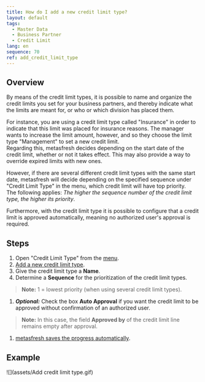 ```yaml
---
title: How do I add a new credit limit type?
layout: default
tags:
  - Master Data
  - Business Partner
  - Credit Limit
lang: en
sequence: 70
ref: add_credit_limit_type
---
```


## Overview
By means of the credit limit types, it is possible to name and organize the credit limits you set for your business partners, and thereby indicate what the limits are meant for, or who or which division has placed them.

For instance, you are using a credit limit type called "Insurance" in order to indicate that this limit was placed for insurance reasons. The manager wants to increase the limit amount, however, and so they choose the limit type "Management" to set a new credit limit. <br> Regarding this, metasfresh decides depending on the start date of the credit limit, whether or not it takes effect. This may also provide a way to override expired limits with new ones.

However, if there are several different credit limit types with the same start date, metasfresh will decide depending on the specified sequence under "Credit Limit Type" in the menu, which credit limit will have top priority. <br> The following applies: *The higher the sequence number of the credit limit type, the higher its priority*.

Furthermore, with the credit limit type it is possible to configure that a credit limit is approved automatically, meaning no authorized user's approval is required.

## Steps
1. Open "Credit Limit Type" from the [menu](Menu).
1. [Add a new credit limit type](New_Record_Window).
1. Give the credit limit type a **Name**.
1. Determine a **Sequence** for the prioritization of the credit limit types.
 >**Note:** 1 = lowest priority (when using several credit limit types).

1. ***Optional:*** Check the box **Auto Approval** if you want the credit limit to be approved without confirmation of an authorized user.
 >**Note:** In this case, the field **Approved by** of the credit limit line remains empty after approval.

1. [metasfresh saves the progress automatically](Saveindicator).

## Example
![](assets/Add credit limit type.gif)

